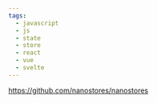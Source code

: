 ```yaml
---
tags:
  - javascript
  - js
  - state
  - store
  - react
  - vue
  - svelte
---
```

https://github.com/nanostores/nanostores


